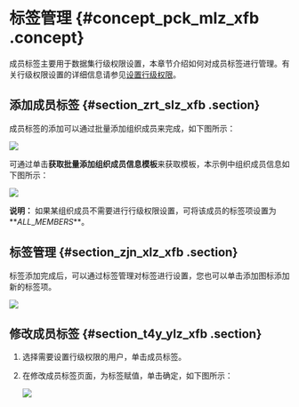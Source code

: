 # 标签管理 {#concept_pck_mlz_xfb .concept}

成员标签主要用于数据集行级权限设置，本章节介绍如何对成员标签进行管理。有关行级权限设置的详细信息请参见[设置行级权限](cn.zh-CN/用户指南/权限管理/设置行级权限.md#)。

## 添加成员标签 {#section_zrt_slz_xfb .section}

成员标签的添加可以通过批量添加组织成员来完成，如下图所示：

![](http://static-aliyun-doc.oss-cn-hangzhou.aliyuncs.com/assets/img/65044/156083731233086_zh-CN.png)

可通过单击**获取批量添加组织成员信息模板**来获取模板，本示例中组织成员信息如下图所示：

![](http://static-aliyun-doc.oss-cn-hangzhou.aliyuncs.com/assets/img/65044/156083731333087_zh-CN.png)

**说明：** 如果某组织成员不需要进行行级权限设置，可将该成员的标签项设置为**$ALL\_MEMBERS$**。

## 标签管理 {#section_zjn_xlz_xfb .section}

标签添加完成后，可以通过标签管理对标签进行设置，您也可以单击添加图标添加新的标签项。

![](http://static-aliyun-doc.oss-cn-hangzhou.aliyuncs.com/assets/img/65044/156083731333088_zh-CN.png)

## 修改成员标签 {#section_t4y_ylz_xfb .section}

1.  选择需要设置行级权限的用户，单击成员标签。
2.  在修改成员标签页面，为标签赋值，单击确定，如下图所示：

    ![](http://static-aliyun-doc.oss-cn-hangzhou.aliyuncs.com/assets/img/65044/156083731333089_zh-CN.png)


